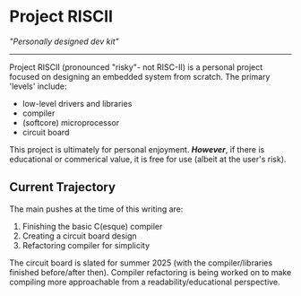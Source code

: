# Project RISCII
*"Personally designed dev kit"*

---

Project RISCII (pronounced "risky"- not RISC-II) is a personal project focused on designing an embedded system from scratch. The primary 'levels' include:

- low-level drivers and libraries
- compiler
- (softcore) microprocessor
- circuit board

This project is ultimately for personal enjoyment. ***However***, if there is educational or commerical value, it is free for use (albeit at the user's risk).

## Current Trajectory

The main pushes at the time of this writing are:

1. Finishing the basic C(esque) compiler
2. Creating a circuit board design
3. Refactoring compiler for simplicity

The circuit board is slated for summer 2025 (with the compiler/libraries finished before/after then). Compiler refactoring is being worked on to make compiling more approachable from a readability/educational perspective.
